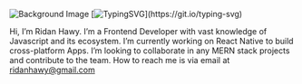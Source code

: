 ![Background Image](../assets/background.svg) [![TypingSVG](https://readme-typing-svg.demolab.com?lines=RIDAN+HAWY+here;)](https://git.io/typing-svg)


Hi, I’m Ridan Hawy.
I’m a Frontend Developer with vast knowledge of Javascript and its ecosystem.
I’m currently working on React Native to build cross-platform Apps.
I’m looking to collaborate in any MERN stack projects and contribute to the team.
How to reach me is via email at ridanhawy@gmail.com
